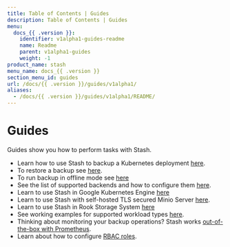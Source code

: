 ```yaml
---
title: Table of Contents | Guides
description: Table of Contents | Guides
menu:
  docs_{{ .version }}:
    identifier: v1alpha1-guides-readme
    name: Readme
    parent: v1alpha1-guides
    weight: -1
product_name: stash
menu_name: docs_{{ .version }}
section_menu_id: guides
url: /docs/{{ .version }}/guides/v1alpha1/
aliases:
  - /docs/{{ .version }}/guides/v1alpha1/README/
---
```

# Guides

Guides show you how to perform tasks with Stash.

- Learn how to use Stash to backup a Kubernetes deployment [here](/docs/guides/v1alpha1/backup.md).
- To restore a backup see [here](/docs/guides/v1alpha1/restore.md).
- To run backup in offline mode see [here](/docs/guides/v1alpha1/offline_backup.md)
- See the list of supported backends and how to configure them [here](/docs/guides/v1alpha1/backends/overview.md).
- Learn to use Stash in Google Kubernetes Engine [here](/docs/guides/v1alpha1/platforms/gke.md)
- Learn to use Stash with self-hosted TLS secured Minio Server [here](/docs/guides/v1alpha1/platforms/minio.md).
- Learn to use Stash in Rook Storage System [here](/docs/guides/v1alpha1/platforms/rook.md)
- See working examples for supported workload types [here](/docs/guides/v1alpha1/workloads.md).
- Thinking about monitoring your backup operations? Stash works [out-of-the-box with Prometheus](/docs/guides/v1alpha1/monitoring/overview.md).
- Learn about how to configure [RBAC roles](/docs/guides/v1alpha1/rbac.md).
